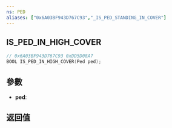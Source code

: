 ```yaml
---
ns: PED
aliases: ["0x6A03BF943D767C93","_IS_PED_STANDING_IN_COVER"]
---
```

## IS_PED_IN_HIGH_COVER

```c
// 0x6A03BF943D767C93 0xDD5D08A7
BOOL IS_PED_IN_HIGH_COVER(Ped ped);
```


## 參數
* **ped**: 

## 返回值

